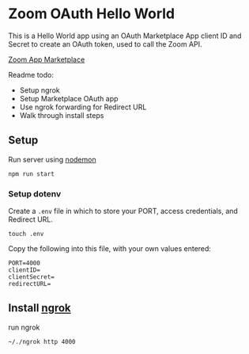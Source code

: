 # Zoom OAuth Hello World

This is a Hello World app using an OAuth Marketplace App client ID and Secret to create an OAuth token, used to call the Zoom API.

[Zoom App Marketplace](https://marketplace.zoom.us)

Readme todo:
- Setup ngrok
- Setup Marketplace OAuth app
- Use ngrok forwarding for Redirect URL 
- Walk through install steps

## Setup 

Run server using [nodemon](/)

```
npm run start
```

### Setup dotenv 
Create a `.env` file in which to store your PORT, access credentials, and Redirect URL.

```
touch .env
```

Copy the following into this file, with your own values entered:

```
PORT=4000
clientID=
clientSecret=
redirectURL=
```



## Install [ngrok](/)

run ngrok

```
~/./ngrok http 4000
```
